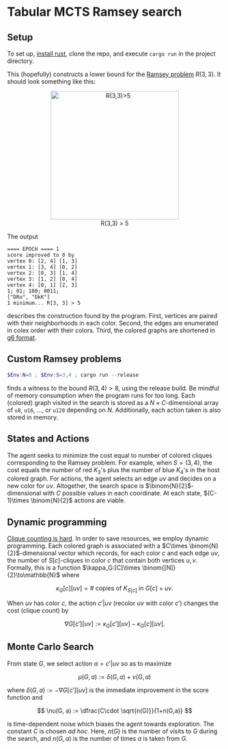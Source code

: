 # Tabular MCTS Ramsey search

## Setup

To set up, [install rust](https://www.rust-lang.org/tools/install), clone the repo, and execute `cargo run` in the project directory.

This (hopefully) constructs a lower bound for the [Ramsey problem](https://en.wikipedia.org/wiki/Ramsey's_theorem) $R(3,3)$.
It should look something like this:

<center><img src="https://upload.wikimedia.org/wikipedia/commons/thumb/9/98/RamseyTheory_K5_no_mono_K3.svg/1280px-RamseyTheory_K5_no_mono_K3.svg.png" alt="R(3,3)>5" width="300"/></center>
<center>R(3,3) > 5</center>

The output
```
==== EPOCH ==== 1
score improved to 0 by
vertex 0: [2, 4] [1, 3]
vertex 1: [3, 4] [0, 2]
vertex 2: [0, 3] [1, 4]
vertex 3: [1, 2] [0, 4]
vertex 4: [0, 1] [2, 3]
1; 01; 100; 0011;
["DRo", "DkK"]
1 minimum... R[3, 3] > 5
```
describes the construction found by the program.
First, vertices are paired with their neighborhoods in each color.
Second, the edges are enumerated in colex order with their colors.
Third, the colored graphs are shortened in [g6 format](http://users.cecs.anu.edu.au/~bdm/data/formats.txt).

## Custom Ramsey problems

```powershell
$Env:N=8 ; $Env:S=3,4 ; cargo run --release
```

finds a witness to the bound $R(3,4) > 8$, using the release build.
Be mindful of memory consumption when the program runs for too long.
Each (colored) graph visited in the search is stored as a $N\times C$-dimensional array of `u8`, `u16`, ..., or `u128` depending on $N$.
Additionally, each action taken is also stored in memory.

## States and Actions

The agent seeks to minimize the cost equal to number of colored cliques corresponding to the Ramsey problem.
For example, when $S = (3, 4)$, the cost equals the number of red $K_3$'s plus the number of blue $K_4$'s in the host colored graph.
For actions, the agent selects an edge $uv$ and decides on a new color for $uv$.
Altogether, the search space is $\binom{N}{2}$-dimensional with $C$ possible values in each coordinate.
At each state, $(C-1)\times \binom{N}{2}$ actions are viable.

## Dynamic programming

[Clique counting is hard](https://en.wikipedia.org/wiki/Clique_problem).
In order to save resources, we employ dynamic programming.
Each colored graph is associated with a $C\times \binom{N}{2}$-dimensional vector which records, for each color $c$ and each edge $uv$, the number of $S[c]$-cliques in color $c$ that contain both vertices $u,v$.
Formally, this is a function $\kappa_G:[C]\times \binom{[N]}{2}\to\mathbb{N}$ where 

$$
\kappa_G[c][uv] = \#
\text{ copies of }K_{S[c]}\text{ in } G[c]+uv.
$$

When $uv$ has color $c$, the action $c'\vert uv$ (recolor $uv$ with color $c'$) changes the cost (clique count) by

$$
\nabla G[c'][uv] := \kappa_G[c'][uv] - \kappa_G[c][uv].
$$

## Monte Carlo Search

From state $G$, we select action $a = c'\vert uv$ so as to maximize

$$
\mu(G, a) := \delta(G, a) + \nu(G, a)
$$

where $\delta(G, a) :=  - \nabla G[c'][uv]$ is the immediate improvement in the score function and

$$
\nu(G, a) := \dfrac{C\cdot \sqrt{n(G)}}{1+n(G,a)}
$$

is time-dependent noise which biases the agent towards exploration.
The constant $C$ is chosen *ad hoc*.
Here, $n(G)$ is the number of visits to $G$ during the search, and $n(G, a)$ is the number of times $a$ is taken from $G$.